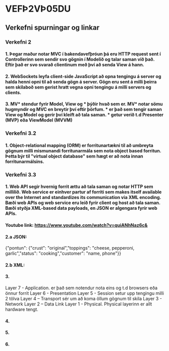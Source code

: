 # VEFÞ2VÞ05DU

## Verkefni spurningar og linkar

### Verkefni 2
#### 1. Þegar maður notar MVC í bakendavefþróun þá eru HTTP request sent í Controllerinn sem sendir svo gögnin í Modelið og talar saman við það. Eftir það er svo svarað clientinum með því að senda View á hann.

#### 2. WebSockets leyfa client-side JavaScript að opna tengingu á server og halda henni opni til að senda gögn á server. Gögn eru sent á milli þeirra sem skilaboð sem gerist hratt vegna opni tengingu á milli servers og clients.

#### 3. MV* stendur fyrir Model, View og * þýðir hvað sem er. MV* notar sömu hugmyndir og MVC en breytir því eftir þörfum. * er það sem tengir saman View og Model og gerir því kleift að tala saman. * getur verið t.d Presenter (MVP) eða ViewModel (MVVM)

### Verkefni 3.2
#### 1. Object-relational mapping (ORM) er forritunartækni til að umbreyta gögnum milli mismunandi forritunarmála sem nota object based forritun. Þetta býr til "virtual object database" sem hægt er að nota innan forritunarmálsins.

### Verkefni 3.3
#### 1. Web API segir hvernig forrit ættu að tala saman og notar HTTP sem millilið. Web service er einhver partur af forriti sem makes itself available over the Internet and standardizes its communication via XML encoding. Bæði web APIs og web service eru leið fyrir client og host að tala saman. Bæði styðja XML-based data payloads, en JSON er algengara fyrir web APIs.
#### Youtube link: https://www.youtube.com/watch?v=quiANhNaz6c&

#### 2.a JSON: 
{"pontun": {"crust": "original","toppings": "cheese, pepperoni, garlic","status": "cooking","customer": "name, phone"}}
#### 2.b XML:

#### 3.
Layer 7 - Application. er það sem notendur nota eins og t.d browsers eða önnur forrit
Layer 6 - Presentation
Layer 5 - Session setur upp tengingu milli 2 tölva
Layer 4 – Transport sér um að koma öllum gögnum til skila
Layer 3 - Network
Layer 2 – Data Link
Layer 1 - Physical. Physical layerinn er allt hardware tengt.

#### 4.

#### 5.

#### 6.
